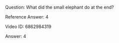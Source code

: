 Question: What did the small elephant do at the end?

Reference Answer: 4

Video ID: 6862984319

Answer: 4

